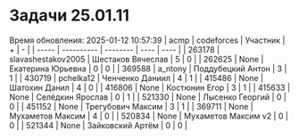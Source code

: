 # Задачи 25.01.11
Время обновления: 2025-01-12 10:57:39
| acmp  | codeforces | Участник | +    | -    |
| ----- | ---------- | -------- | ---- | ---- |
| 263178 | slavashestakov2005 | Шестаков Вячеслав | 5 | 0 |
| 262625 | None | Екатерина Юрьевна | 0 | 0 |
| 369588 | a_ntony | Поддубецкий Антон | 3 | 1 |
| 430719 | pchelka12 | Ченченко Даниил | 4 | 1 |
| 415486 | None | Шатохин Данил | 4 | 0 |
| 416806 | None | Костюнин Егор | 3 | 1 |
| 415633 | None | Селёдкин Ярослав | 0 | 1 |
| 521330 | None | Лысенко Георгий | 0 | 0 |
| 451152 | None | Трегубович Максим | 3 | 1 |
| 369711 | None | Мухаметов Максим | 4 | 0 |
| 520834 | None | Мухаметов Максим v2 | 0 | 0 |
| 521344 | None | Зайковский Артём | 0 | 0 |
